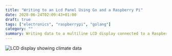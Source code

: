 ```yaml
---
title: "Writing to an Lcd Panel Using Go and a Raspberry Pi"
date: 2020-06-24T02:09:43+01:00
draft: true
tags: ["electronics", "raspberrypi", "golang"]
category: ""
summary: Writing data to a multiline LCD display connected to a Raspberry Pi using Go
---
```


![LCD display showing climate data](/img/posts/lcd.jpg#left)